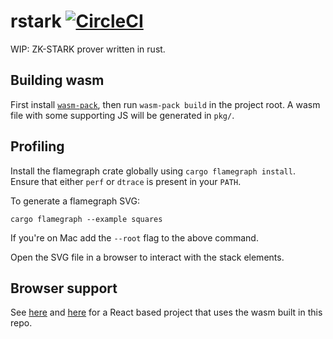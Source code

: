 # rstark [![CircleCI](https://img.shields.io/circleci/build/github/vimwitch/rstark/main)](https://app.circleci.com/pipelines/github/vimwitch/rstark)

WIP: ZK-STARK prover written in rust.

## Building wasm

First install [`wasm-pack`](https://rustwasm.github.io/wasm-pack/installer/), then run `wasm-pack build` in the project root. A wasm file with some supporting JS will be generated in `pkg/`.

## Profiling

Install the flamegraph crate globally using `cargo flamegraph install`. Ensure that either `perf` or `dtrace` is present in your `PATH`.

To generate a flamegraph SVG:

```
cargo flamegraph --example squares
```

If you're on Mac add the `--root` flag to the above command.

Open the SVG file in a browser to interact with the stack elements.

## Browser support

See [here](https://rstark.net) and [here](https://github.com/vimwitch/benchstark) for a React based project that uses the wasm built in this repo.
